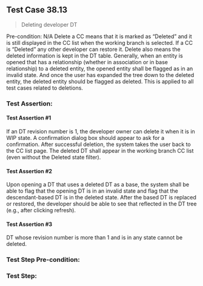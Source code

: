 ## Test Case 38.13

> Deleting developer DT

Pre-condition: N/A
Delete a CC means that it is marked as “Deleted” and it is still displayed in the CC list when the working branch is selected. If a CC is “Deleted” any other developer can restore it. Delete also means the deleted information is kept in the DT table. Generally, when an entity is opened that has a relationship (whether in association or in base relationship) to a deleted entity, the opened entity shall be flagged as in an invalid state. And once the user has expanded the tree down to the deleted entity, the deleted entity should be flagged as deleted. This is applied to all test cases related to deletions.


### Test Assertion:

#### Test Assertion #1
If an DT revision number is 1, the developer owner can delete it when it is in WIP state. A confirmation dialog box should appear to ask for a confirmation.  After successful deletion, the system takes the user back to the CC list page. The deleted DT shall appear in the working branch CC list (even without the Deleted state filter).

#### Test Assertion #2
Upon opening a DT that uses a deleted DT as a base, the system shall be able to flag that the opening DT is in an invalid state and flag that the descendant-based DT is in the deleted state. After the based DT is replaced or restored, the developer should be able to see that reflected in the DT tree (e.g., after clicking refresh).

#### Test Assertion #3
DT whose revision number is more than 1 and is in any state cannot be deleted.

### Test Step Pre-condition:



### Test Step: